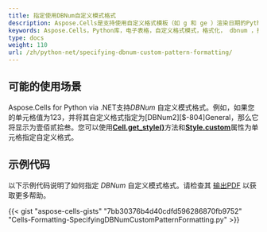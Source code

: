 ```yaml
---
title: 指定使用DBNum自定义模式格式
description: Aspose.Cells是支持使用自定义格式模板（如 g 和 ge ）渲染日期的Python库。本文将介绍如何使用 Aspose.Cells 库指定 dbnum 自定义格式模式，让用户对数字的显示方式拥有更多控制权。
keywords: Aspose.Cells，Python库，电子表格，自定义格式模式，格式化， dbnum ，控制显示
type: docs
weight: 110
url: /zh/python-net/specifying-dbnum-custom-pattern-formatting/
---
```


## **可能的使用场景**

Aspose.Cells for Python via .NET支持*DBNum* 自定义模式格式。例如，如果您的单元格值为123，并将其自定义格式指定为[DBNum2][$-804]General，那么它将显示为壹佰贰拾叁。您可以使用[**Cell.get_style()**](https://reference.aspose.com/cells/python-net/aspose.cells/cell/get_style/#)方法和[**Style.custom**](https://reference.aspose.com/cells/python-net/aspose.cells/style/custom)属性为单元格指定自定义格式。

## **示例代码**

以下示例代码说明了如何指定 *DBNum* 自定义模式格式。请检查其 [输出PDF](43352081.pdf) 以获取更多帮助。

{{< gist "aspose-cells-gists" "7bb30376b4d40cdfd596286870fb9752" "Cells-Formatting-SpecifyingDBNumCustomPatternFormatting.py" >}}

